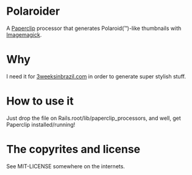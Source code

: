 # Polaroider

A [Paperclip](http://github.com/thoughtbot/paperclip/tree/master) processor that generates Polaroid(&trade;)-like
thumbnails with [Imagemagick](http://www.imagemagick.org/script/index.php).

# Why

I need it for [3weeksinbrazil.com](http://github.com/juliocesar/brazilnaked/tree/master) in order to generate
super stylish stuff.

# How to use it

Just drop the file on Rails.root/lib/paperclip_processors, and well, get Paperclip installed/running!

# The copyrites and license

See MIT-LICENSE somewhere on the internets.

